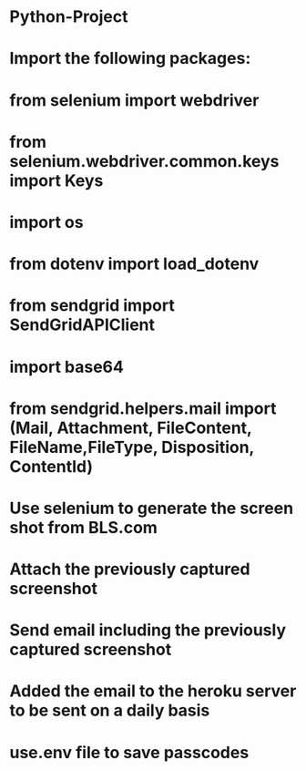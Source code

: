 # Python-Project

# Import the following packages:

# from selenium import webdriver
# from selenium.webdriver.common.keys import Keys
# import os
# from dotenv import load_dotenv
# from sendgrid import SendGridAPIClient
# import base64
# from sendgrid.helpers.mail import (Mail, Attachment, FileContent, FileName,FileType, Disposition, ContentId)


# Use selenium to generate the screen shot from BLS.com

# Attach the previously captured screenshot

# Send email including the previously captured screenshot

# Added the email to the heroku server to be sent on a daily basis

# use.env file to save passcodes